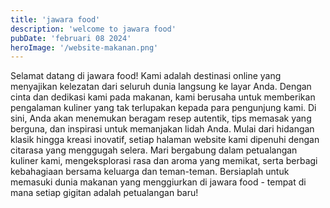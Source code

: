 ```yaml
---
title: 'jawara food'
description: 'welcome to jawara food'
pubDate: 'februari 08 2024'
heroImage: '/website-makanan.png'
---
```


Selamat datang di jawara food! Kami adalah destinasi online yang menyajikan kelezatan dari seluruh dunia langsung ke layar Anda. Dengan cinta dan dedikasi kami pada makanan, kami berusaha untuk memberikan pengalaman kuliner yang tak terlupakan kepada para pengunjung kami. Di sini, Anda akan menemukan beragam resep autentik, tips memasak yang berguna, dan inspirasi untuk memanjakan lidah Anda. Mulai dari hidangan klasik hingga kreasi inovatif, setiap halaman website kami dipenuhi dengan citarasa yang menggugah selera. Mari bergabung dalam petualangan kuliner kami, mengeksplorasi rasa dan aroma yang memikat, serta berbagi kebahagiaan bersama keluarga dan teman-teman. Bersiaplah untuk memasuki dunia makanan yang menggiurkan di jawara food - tempat di mana setiap gigitan adalah petualangan baru!
